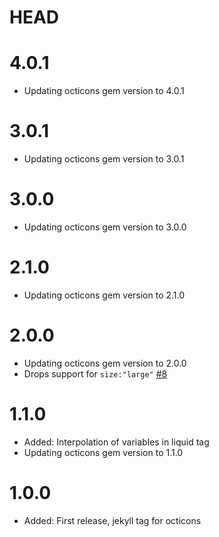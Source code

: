 # HEAD

# 4.0.1

- Updating octicons gem version to 4.0.1

# 3.0.1

- Updating octicons gem version to 3.0.1

# 3.0.0

- Updating octicons gem version to 3.0.0

# 2.1.0

- Updating octicons gem version to 2.1.0

# 2.0.0

- Updating octicons gem version to 2.0.0
- Drops support for `size:"large"` [#8](https://github.com/primer/octicons_gem/pull/8)

# 1.1.0

- Added: Interpolation of variables in liquid tag
- Updating octicons gem version to 1.1.0

# 1.0.0

- Added: First release, jekyll tag for octicons
